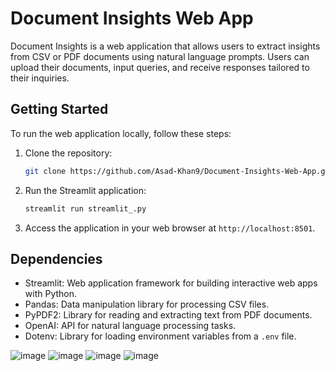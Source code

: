 # Document Insights Web App

Document Insights is a web application that allows users to extract insights from CSV or PDF documents using natural language prompts. Users can upload their documents, input queries, and receive responses tailored to their inquiries.

## Getting Started

To run the web application locally, follow these steps:

1. Clone the repository:

    ```bash
    git clone https://github.com/Asad-Khan9/Document-Insights-Web-App.git
    ```

2. Run the Streamlit application:

    ```bash
    streamlit run streamlit_.py
    ```

3. Access the application in your web browser at `http://localhost:8501`.

## Dependencies

- Streamlit: Web application framework for building interactive web apps with Python.
- Pandas: Data manipulation library for processing CSV files.
- PyPDF2: Library for reading and extracting text from PDF documents.
- OpenAI: API for natural language processing tasks.
- Dotenv: Library for loading environment variables from a `.env` file.

![image](https://github.com/Asad-Khan9/Document-Insights-Web-App/assets/78179407/ebe8d065-623d-4e08-92fc-46c71a71eb5b)
![image](https://github.com/Asad-Khan9/Document-Insights-Web-App/assets/78179407/891821dc-b54a-4fa0-b6af-ea5908411a18)
![image](https://github.com/Asad-Khan9/Document-Insights-Web-App/assets/78179407/9f871694-4ef2-4a50-96b5-f9bc8518bd3a)
![image](https://github.com/Asad-Khan9/Document-Insights-Web-App/assets/78179407/3ba95396-346b-44d7-96dd-6c2482189165)




